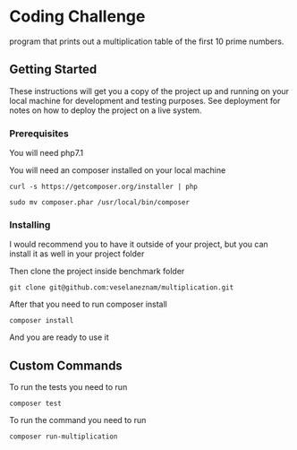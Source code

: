 # Coding Challenge

program that prints out a multiplication table of the first 10 prime
numbers.

## Getting Started

These instructions will get you a copy of the project up and running on your local machine for development and testing purposes. See deployment for notes on how to deploy the project on a live system.

### Prerequisites

You will need php7.1 

You will need an composer installed on your local machine

```
curl -s https://getcomposer.org/installer | php
```

```
sudo mv composer.phar /usr/local/bin/composer
```
### Installing

I would recommend you to have it outside of your project, but you can install it as well in your project folder 

Then clone the project inside benchmark folder

```
git clone git@github.com:veselaneznam/multiplication.git
```

After that you need to run composer install
```
composer install
```

And you are ready to use it

## Custom Commands

To run the tests you need to run 
```
composer test
```
To run the command you need to run 
```
composer run-multiplication
```